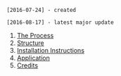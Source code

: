 `[2016-07-24] - created`

`[2016-08-17] - latest major update`

1. [The Process](PROCESS.md)
1. [Structure](STRUCTURE.md)
1. [Installation Instructions](INSTALLATION.md)
1. [Application](APP.md)
1. [Credits](CREDITS.md)
